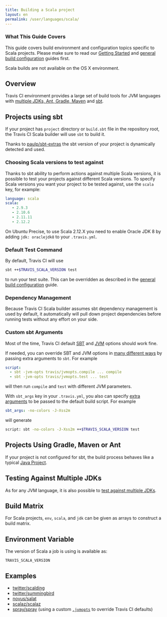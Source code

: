 ```yaml
---
title: Building a Scala project
layout: en
permalink: /user/languages/scala/
---
```


### What This Guide Covers

This guide covers build environment and configuration topics specific to Scala projects. Please make sure to read our [Getting Started](/user/getting-started/) and [general build configuration](/user/customizing-the-build/) guides first.

Scala builds are not available on the OS X environment.

## Overview

Travis CI environment provides a large set of build tools for JVM languages with [multiple JDKs, Ant, Gradle, Maven](/user/languages/java/#Overview) and [sbt](http://www.scala-sbt.org).

## Projects using sbt

If your project has `project` directory or `build.sbt` file in the repository root, the Travis CI Scala builder will use `sbt` to build it.

Thanks to [paulp/sbt-extras](https://github.com/paulp/sbt-extras) the sbt version of your project is dynamically detected and used.

### Choosing Scala versions to test against

Thanks to sbt ability to perform actions against multiple Scala versions, it is possible to test your projects against different Scala versions. To specify Scala versions you want your project to be tested against, use the `scala` key, for example:

```yaml
language: scala
scala:
   - 2.9.3
   - 2.10.6
   - 2.11.11
   - 2.12.2
```

On Ubuntu Precise, to use Scala 2.12.X you need to enable Oracle JDK 8 by adding `jdk: oraclejdk8` to your `.travis.yml`. 

### Default Test Command

By default, Travis CI will use

```bash
sbt ++$TRAVIS_SCALA_VERSION test
```

to run your test suite. This can be overridden as described in the [general build configuration](/user/customizing-the-build/) guide.

### Dependency Management

Because Travis CI Scala builder assumes sbt dependency management is used by default, it automatically will pull down project dependencies before running tests without any effort on your side.

### Custom sbt Arguments

Most of the time, Travis CI default [SBT](https://github.com/travis-ci/travis-cookbooks/blob/precise-stable/ci_environment/sbt-extras/templates/default/sbtopts.erb) and [JVM](https://github.com/travis-ci/travis-cookbooks/blob/precise-stable/ci_environment/sbt-extras/templates/default/jvmopts.erb) options should work fine.

If needed, you can override SBT and JVM options in [many different ways](https://github.com/paulp/sbt-extras#sbt--h) by passing extra arguments to `sbt`.
For example

```yaml
script:
  - sbt -jvm-opts travis/jvmopts.compile ... compile
  - sbt -jvm-opts travis/jvmopts.test ... test
```

will then run `compile` and `test` with different JVM parameters.

With `sbt_args` key in your `.travis.yml`, you also can specify [extra arguments](https://github.com/paulp/sbt-extras#sbt--h) to be passed to the default build script.
For example

```yaml
sbt_args: -no-colors -J-Xss2m
```

will generate

```bash
script: sbt -no-colors -J-Xss2m ++$TRAVIS_SCALA_VERSION test
```

## Projects Using Gradle, Maven or Ant

If your project is not configured for sbt, the build process behaves like a typical [Java Project](/user/languages/java).

## Testing Against Multiple JDKs

As for any JVM language, it is also possible to [test against multiple JDKs](/user/languages/java/#Testing-Against-Multiple-JDKs).

## Build Matrix

For Scala projects, `env`, `scala`, and `jdk` can be given as arrays
to construct a build matrix.

## Environment Variable

The version of Scala a job is using is available as:

```
TRAVIS_SCALA_VERSION
```

## Examples

- [twitter/scalding](https://github.com/twitter/scalding/blob/master/.travis.yml)
- [twitter/summingbird](https://github.com/twitter/summingbird/blob/master/.travis.yml)
- [novus/salat](https://github.com/novus/salat/blob/master/.travis.yml)
- [scalaz/scalaz](https://github.com/scalaz/scalaz/blob/scalaz-seven/.travis.yml)
- [spray/spray](https://github.com/spray/spray/blob/master/.travis.yml) (using a custom [`.jvmopts`](https://github.com/spray/spray/blob/master/.jvmopts) to override Travis CI defaults)
